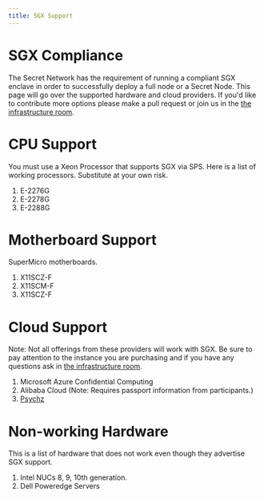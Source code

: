 ```yaml
---
title: SGX Support
---
```


# SGX Compliance

The Secret Network has the requirement of running a compliant SGX enclave in order to successfully deploy a full node or a Secret Node. This page will go over the supported hardware and cloud providers. If you'd like to contribute more options please make a pull request or join us in the [the infrastructure room](https://chat.scrt.network/channel/infrastructure).

# CPU Support

You must use a Xeon Processor that supports SGX via SPS. Here is a list of working processors. Substitute at your own risk.

1. E-2276G
2. E-2278G
3. E-2288G


# Motherboard Support

SuperMicro motherboards.
1. X11SCZ-F
2. X11SCM-F
3. X11SCZ-F

# Cloud Support

Note: Not all offerings from these providers will work with SGX. Be sure to pay attention to the instance you are purchasing and if you have any questions ask in [the infrastructure room](https://chat.scrt.network/channel/infrastructure).

1. Microsoft Azure Confidential Computing
2. Alibaba Cloud (Note: Requires passport information from participants.)
3. [Psychz](https://www.psychz.net/dashboard/client/web/order/dedicated-server?processor=&processorBaseFreq=&numberOfCpu=7391&cpuCores=&location=)

# Non-working Hardware

This is a list of hardware that does not work even though they advertise SGX support.

1. Intel NUCs 8, 9, 10th generation.
2. Dell Poweredge Servers
